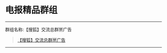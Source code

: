 # 电报精品群组

----------------------------

群组名称:【搜狐】交流总群🈲广告

> [【搜狐】交流总群🈲广告](https://t.me/line "【搜狐】交流总群🈲广告")

----------------------------